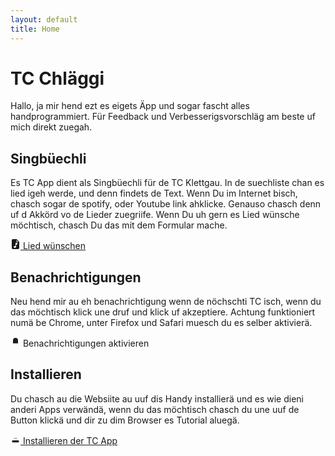 ```yaml
---
layout: default
title: Home
---
```


# TC Chläggi

Hallo, ja mir hend ezt es eigets Äpp und sogar fascht alles handprogrammiert. Für Feedback und Verbesserigsvorschläg am beste uf mich direkt zuegah.

## Singbüechli

Es TC App dient als Singbüechli für de TC Klettgau. In de suechliste chan es lied igeh werde, und denn findets de Text. Wenn Du im Internet bisch, chasch sogar de spotify, oder Youtube link ahklicke. Genauso chasch denn uf d Akkörd vo de Lieder zuegriife. Wenn Du uh gern es Lied wünsche möchtisch, chasch Du das mit dem Formular mache.

<a href="https://hafen.swisscloudhosting.ch/apps/forms/s/8JPtHedtboKwjwMcMr7F2xqP" class="btn btn-secondary" target="_blank">
    <svg xmlns="http://www.w3.org/2000/svg" width="16" height="16" fill="currentColor" class="bi bi-file-earmark-music-fill" viewBox="0 0 16 16">
        <path d="M9.293 0H4a2 2 0 0 0-2 2v12a2 2 0 0 0 2 2h8a2 2 0 0 0 2-2V4.707A1 1 0 0 0 13.707 4L10 .293A1 1 0 0 0 9.293 0zM9.5 3.5v-2l3 3h-2a1 1 0 0 1-1-1zM11 6.64v1.75l-2 .5v3.61c0 .495-.301.883-.662 1.123C7.974 13.866 7.499 14 7 14c-.5 0-.974-.134-1.338-.377-.36-.24-.662-.628-.662-1.123s.301-.883.662-1.123C6.026 11.134 6.501 11 7 11c.356 0 .7.068 1 .196V6.89a1 1 0 0 1 .757-.97l1-.25A1 1 0 0 1 11 6.64z"></path>
    </svg>
    Lied wünschen
</a>

## Benachrichtigungen
Neu hend mir au eh benachrichtigung wenn de nöchschti TC isch, wenn du das möchtisch klick une druf und klick uf akzeptiere. Achtung funktioniert numä be Chrome, unter Firefox und Safari muesch du es selber aktivierä.

<p onclick="asknotify()" class="btn btn-secondary" target="_blank">
    <svg xmlns="http://www.w3.org/2000/svg" width="16" height="16" viewBox="0 0 24 24" fill="currentColor" stroke="#FFFFFF" stroke-width="2" stroke-linecap="round" stroke-linejoin="round"><path d="M22 17H2a3 3 0 0 0 3-3V9a7 7 0 0 1 14 0v5a3 3 0 0 0 3 3zm-8.27 4a2 2 0 0 1-3.46 0"></path>
    </svg>
    Benachrichtigungen aktivieren
</p>

## Installieren
Du chasch au die Websiite au uuf dis Handy installierä und es wie dieni anderi Apps verwändä, wenn du das möchtisch chasch du une uuf de Button klickä und dir zu dim Browser es Tutorial aluegä.


<a href="./install" class="btn btn-secondary" target="_blank">
    <svg xmlns="http://www.w3.org/2000/svg" width="16" height="16" viewBox="0 0 24 24" fill="currentColor" stroke="#FFFFFF" stroke-width="2" stroke-linecap="round" stroke-linejoin="round">
        <path d="M3 15v4c0 1.1.9 2 2 2h14a2 2 0 0 0 2-2v-4M17 9l-5 5-5-5M12 12.8V2.5"/></path>
    </svg>
    Installieren der TC App
</a>

<script>
    function asknotify()
    {
        Notification.requestPermission(function() {});
    }